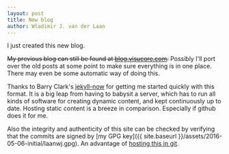 ```yaml
---
layout: post
title: New blog
author: Wladimir J. van der Laan
---
```


I just created this new blog.

<strike>My previous blog can still be found at [blog.visucore.com](https://blog.visucore.com/).</strike> Possibly I'll port over the old posts at some point to make sure everything is in one place. There may even be some automatic way of doing this.

Thanks to Barry Clark's [jekyll-now](https://github.com/barryclark/jekyll-now) for getting me started quickly with this format. It is a big leap from having to babysit a server, which has to run all kinds of software for creating dynamic content, and kept continuously up to date. Hosting static content is a breeze in comparison. Especially if github does it for me.

Also the integrity and authenticity of this site can be checked by verifying that the commits are signed by [my GPG key]({{ site.baseurl }}/assets/2016-05-06-initial/laanwj.gpg). An advantage of [hosting this in git](https://blog.invisiblethings.org/2015/02/09/my-new-git-based-blog.html).
